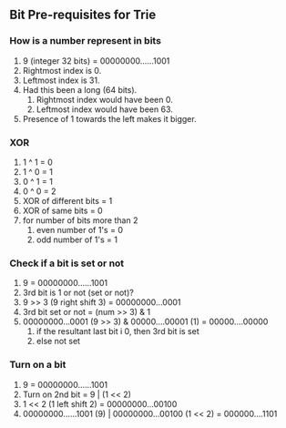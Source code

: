 ## Bit Pre-requisites for Trie

### How is a number represent in bits
1. 9 (integer 32 bits) = 00000000......1001
2. Rightmost index is 0.
3. Leftmost index is 31.
4. Had this been a long (64 bits).
   1. Rightmost index would have been 0.
   2. Leftmost index would have been 63.
5. Presence of 1 towards the left makes it bigger.

### XOR
1. 1 ^ 1 = 0
2. 1 ^ 0 = 1
3. 0 ^ 1 = 1
4. 0 ^ 0 = 2
5. XOR of different bits = 1
6. XOR of same bits = 0
7. for number of bits more than 2
   1. even number of 1's = 0
   2. odd number of 1's = 1

### Check if a bit is set or not
1. 9 = 00000000......1001
2. 3rd bit is 1 or not (set or not)?
3. 9 >> 3 (9 right shift 3) = 00000000...0001
4. 3rd bit set or not = (num >> 3) & 1
5. 00000000...0001 (9 >> 3) & 00000....00001 (1) = 00000....00000
   1. if the resultant last bit i 0, then 3rd bit is set
   2. else not set

### Turn on a bit
1. 9 = 00000000......1001
2. Turn on 2nd bit = 9 | (1 << 2)
3. 1 << 2 (1 left shift 2) = 00000000...00100
4. 00000000......1001 (9) | 00000000...00100 (1 << 2) = 000000....1101

